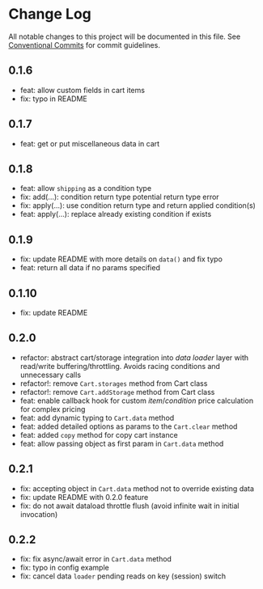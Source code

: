 # Change Log

All notable changes to this project will be documented in this file.
See [Conventional Commits](https://conventionalcommits.org) for commit guidelines.



## 0.1.6

- feat: allow custom fields in cart items
- fix: typo in README

## 0.1.7

- feat: get or put miscellaneous data in cart

## 0.1.8

- feat: allow `shipping` as a condition type
- fix: add(...): condition return type potential return type error
- fix: apply(...): use condition return type and return applied condition(s)
- feat: apply(...): replace already existing condition if exists

## 0.1.9

- fix: update README with more details on `data()` and fix typo
- feat: return all data if no params specified

## 0.1.10

- fix: update README

## 0.2.0

- refactor:  abstract cart/storage integration into *data loader* layer with read/write buffering/throttling. Avoids racing conditions and unnecessary calls
- refactor!: remove `Cart.storages` method from Cart class
- refactor!: remove `Cart.addStorage` method from Cart class
- feat: enable callback hook for custom  *item*/*condition* price calculation for complex pricing
- feat: add dynamic typing to `Cart.data` method
- feat: added detailed options as params to the `Cart.clear` method
- feat: added `copy` method for copy cart instance
- feat: allow passing object as first param in `Cart.data` method

## 0.2.1

- fix: accepting object in `Cart.data` method not to override existing data
- fix: update README with 0.2.0 feature
- fix: do not await dataload throttle flush (avoid infinite wait in initial invocation)

## 0.2.2
- fix: fix async/await error in `Cart.data` method
- fix: typo in config example
- fix: cancel data `loader` pending reads on key (session) switch
